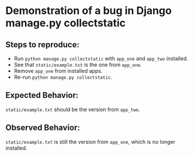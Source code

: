 # Demonstration of a bug in Django manage.py collectstatic

## Steps to reproduce:
* Run `python manage.py collectstatic` with `app_one` and `app_two` installed.
* See that `static/example.txt` is the one from `app_one`.
* Remove `app_one` from installed apps.
* Re-run `python manage.py collectstatic`.

## Expected Behavior:
`static/example.txt` should be the version from `app_two`.

## Observed Behavior:
`static/example.txt` is still the version from `app_one`, which is no longer installed.
